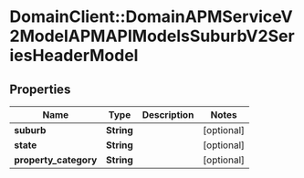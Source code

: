 # DomainClient::DomainAPMServiceV2ModelAPMAPIModelsSuburbV2SeriesHeaderModel

## Properties
Name | Type | Description | Notes
------------ | ------------- | ------------- | -------------
**suburb** | **String** |  | [optional] 
**state** | **String** |  | [optional] 
**property_category** | **String** |  | [optional] 


